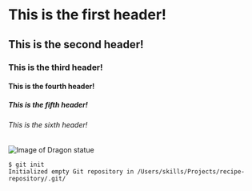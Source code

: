 # This is the first header!
## This is the second header!
### This is the third header!
#### This is the fourth header!
##### This is the fifth header!
###### This is the sixth header! 

![Image of Dragon statue](https://assets-global.website-files.com/63cda40ae1eb3d792c09917b/64775b822b7195d135be8e00_TG-9uWTvsK1iQU-xw300VB6tzWxJ98_9WB0htpmrOJs.jpeg)

```
$ git init
Initialized empty Git repository in /Users/skills/Projects/recipe-repository/.git/
```
